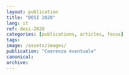 ```yaml
---
layout: publication
title: "DESI 2020"
lang: it
ref: desi-2020
categories: [publications, articles, focus]
tags:
image: /assets/images/
publication: "Coerenza eventuale"
canonical:
archive:
---
```

